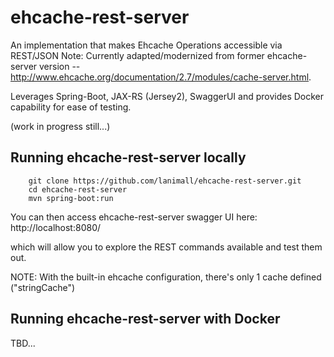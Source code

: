 # ehcache-rest-server

An implementation that makes Ehcache Operations accessible via REST/JSON
Note: Currently adapted/modernized from former ehcache-server version -- http://www.ehcache.org/documentation/2.7/modules/cache-server.html.

Leverages Spring-Boot, JAX-RS (Jersey2), SwaggerUI and provides Docker capability for ease of testing.

(work in progress still...)

## Running ehcache-rest-server locally
```
	git clone https://github.com/lanimall/ehcache-rest-server.git
	cd ehcache-rest-server
	mvn spring-boot:run
```

You can then access ehcache-rest-server swagger UI here: 
http://localhost:8080/

which will allow you to explore the REST commands available and test them out.


NOTE: With the built-in ehcache configuration, there's only 1 cache defined ("stringCache")

## Running ehcache-rest-server with Docker

TBD...